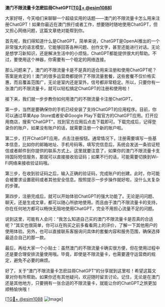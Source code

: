 **澳门不限流量卡怎麽註冊ChatGPT[[TG💪+ @esim1088](https://t.me/s/esim1088)]**

大家好呀，今天咱们来聊聊一个超级实用的话题——澳门的不限流量卡怎么用来注册ChatGPT！如果你最近在澳门旅行或者工作，想要随时随地使用ChatGPT，但又担心网络问题，这篇文章绝对能帮到你。

首先呢，我们得知道什么是ChatGPT。简单来说，ChatGPT是OpenAI推出的一个非常强大的语言模型，它能够回答各种问题、创作文字，甚至还能进行对话。无论是想学习新知识，还是解决生活中的小烦恼，ChatGPT都能提供很大的帮助。不过，要使用这个神器，你需要有一个稳定的网络连接。

那么问题来了，澳门的不限流量卡是不是真的适合用来注册和使用ChatGPT呢？答案是肯定的！澳门的很多运营商都提供了不限流量套餐，这些套餐不仅价格实惠，而且覆盖范围广，无论是室内还是室外，信号都非常稳定。所以，只要你有一张澳门的不限流量卡，就可以轻松搞定ChatGPT的注册和使用啦！

接下来，我们就一步步教你如何用澳门的不限流量卡注册ChatGPT。

第一步，当然是要确保你的手机已经安装了支持ChatGPT的应用程序。目前，你可以通过苹果App Store或者安卓Google Play下载官方的ChatGPT应用。打开应用商店，搜索“ChatGPT”，找到官方应用后点击下载即可。下载完成后，记得登录你的账户，如果没有账户的话，就需要注册一个新的账户啦。

第二步，打开ChatGPT应用，点击注册按钮。通常情况下，注册需要填写一些基本信息，比如你的邮箱地址、手机号码等。填写完信息后，系统会发送一条验证短信或者邮件到你提供的联系方式上。这里就要注意了，如果你的澳门不限流量卡支持国际短信服务，那就可以直接接收验证码；如果不行的话，可能需要切换到Wi-Fi网络来接收验证码哦。

第三步，在收到验证码之后，输入正确的验证码，完成账户的创建。此时，你可能会被要求设置密码或者其他安全信息。按照提示一步步操作就好啦，没什么太复杂的步骤。

第四步，注册完成后，就可以开始体验ChatGPT的强大功能了。无论是问问题、聊天，还是生成文章，都可以随心所欲地使用。而且由于澳门不限流量卡的支持，你在任何地方都可以畅快无阻地使用ChatGPT，完全不用担心流量不足的问题。

说到这里，可能有人会问：“我怎么知道自己买的澳门不限流量卡是否真的合适呢？”其实也很简单，你可以在购买之前多看看网上的评价，了解一下其他用户的使用体验。另外，也可以直接联系客服询问具体的套餐内容和服务范围，确保选择最适合自己的那一款。

最后，再给大家一个小贴士：虽然澳门的不限流量卡确实很方便，但在使用过程中还是要合理安排流量使用哦。毕竟，即使是不限流量卡，也需要遵守运营商的规定，避免不必要的麻烦。

好了，关于“澳门不限流量卡怎麽註冊ChatGPT”的分享就到这里啦！希望这篇文章对你有所帮助。如果你还有其他疑问，欢迎随时留言讨论。记住，无论是在澳门还是其他地方，只要拥有一张合适的不限流量卡，就能让你的ChatGPT之旅更加顺畅愉快哦！

[[TG💪+ @esim1088](https://t.me/s/esim1088) ![Image](https://i.postimg.cc/4NQfJmqS/Snipaste-2025-05-13-00-14-12.png)]